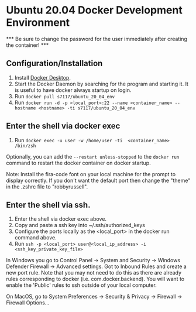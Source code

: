 # Ubuntu 20.04 Docker Development Environment
*** Be sure to change the password for the user immediately after creating the container! ***

## Configuration/Installation
1. Install [Docker Desktop](https://www.docker.com/products/docker-desktop).
1. Start the Docker Daemon by searching for the program and starting it. It is useful to have docker always startup on login.
1. Run ```docker pull s7117/ubuntu_20_04_env```
1. Run ```docker run -d -p <local_port>:22 --name <container_name> --hostname <hostname> -ti s7117/ubuntu_20_04_env```

## Enter the shell via docker exec
1. Run ```docker exec -u user -w /home/user -ti  <container_name> /bin/zsh```

Optionally, you can add the ```--restart unless-stopped``` to the ```docker run``` command to restart the docker container on docker startup.

Note: Install the fira-code font on your local machine for the prompt to display correctly. If you don't want the default port then change the "theme" in the .zshrc file to "robbyrussell".

## Enter the shell via ssh.
1. Enter the shell via docker exec above.
1. Copy and paste a ssh key into ~/.ssh/authorized_keys
1. Configure the ports locally as the <local_port> in the docker run command above.
1. Run ```ssh -p <local_port> user@<local_ip_address> -i <ssh_key_private_key_file>```

In Windows you go to Control Panel -> System and Security -> Windows Defender Firewall -> Advanced settings. Got to Inbound Rules and create a new port rule. Note that you may not need to do this as there are already rules corresponding to docker (i.e. com.docker.backend). You will want to enable the 'Public' rules to ssh outside of your local computer.

On MacOS, go to System Preferences -> Security & Privacy -> Firewall -> Firewall Options...

